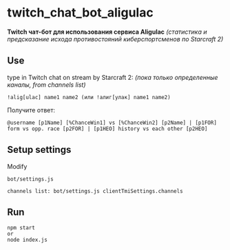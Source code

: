 # twitch_chat_bot_aligulac

**Twitch чат-бот для использования сервиса Aligulac**
_(статистика и предсказание исхода противостояний киберспортсменов по Starcraft 2)_

## Use

type in Twitch chat on stream by Starcraft 2:
_(пока только определенные каналы, from channels list)_

```
!alig[ulac] name1 name2 (или !алиг[улак] name1 name2)
```

Получите ответ:

```
@username [p1Name] [%ChanceWin1] vs [%ChanceWin2] [p2Name] | [p1FOR] form vs opp. race [p2FOR] | [p1HEO] history vs each other [p2HEO]
```

## Setup settings

Modify

```
bot/settings.js

channels list: bot/settings.js clientTmiSettings.channels
```

## Run

```
npm start
or
node index.js
```
